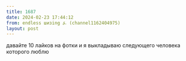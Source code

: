 ```yaml
---
title: 1687
date: 2024-02-23 17:44:12
from: endless шизing ⍼ (channel1162404975)
layout: post
---
```


давайте 10 лайков на фотки и я выкладываю следующего человека которого люблю
